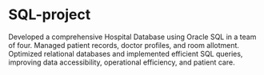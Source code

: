 # SQL-project
Developed a comprehensive Hospital Database using Oracle SQL in a team of four. Managed patient records, doctor profiles, and room allotment. Optimized relational databases and implemented efficient SQL queries, improving data accessibility, operational efficiency, and patient care.
